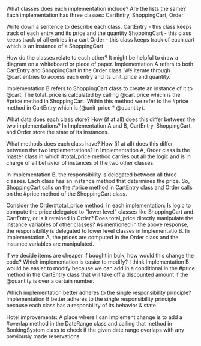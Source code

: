What classes does each implementation include? Are the lists the same?
  Each implementation has three classes: CartEntry, ShoppingCart, Order.

Write down a sentence to describe each class.
  CartEntry - this class keeps track of each entry and its price and the quantity
  ShoppingCart - this class keeps track of all entries in a cart
  Order - this class keeps track of each cart which is an instance of a ShoppingCart

How do the classes relate to each other? It might be helpful to draw a diagram on a whiteboard or piece of paper.
  Implementation A refers to both CartEntry and ShoppingCart in the Order class. We iterate through @cart.entries to access each entry and its unit_price and quantity.

  Implementation B refers to ShoppingCart class to create an instance of it to @cart. The total_price is calculated by calling @cart.price which is the #price method in ShoppingCart. Within this method we refer to the #price method in CartEntry which is (@unit_price * @quantity).

What data does each class store? How (if at all) does this differ between the two implementations?
  In Implementation A and B, CartEntry, ShoppingCart, and Order store the state of its instances. 

What methods does each class have? How (if at all) does this differ between the two implementations?
  In Implementation A, Order class is the master class in which #total_price method carries out all the logic and is in charge of all behavior of instances of the two other classes.

  In Implementation B, the responsibility is delegated between all three classes. Each class has an instance method that determines the price. So, ShoppingCart calls on the #price method in CartEntry class and Order calls on the #price method of the ShoppingCart class.

Consider the Order#total_price method. In each implementation:
Is logic to compute the price delegated to "lower level" classes like ShoppingCart and CartEntry, or is it retained in Order?
Does total_price directly manipulate the instance variables of other classes?
  As mentioned in the above response, the responsibility is delegated to lower level classes in Implementatio B. 
  In Implementation A, the prices are computed in the Order class and the instance variables are manipulated.

If we decide items are cheaper if bought in bulk, how would this change the code? Which implementation is easier to modify?
  I think Implementation B would be easier to modify because we can add in a conditional in the #price method in the CartEntry class that will take off a discounted amount if the @quantity is over a certain number.

Which implementation better adheres to the single responsibility principle?
  Implementation B better adheres to the single responsibility principle because each class has a responbility of its behavior & state.

Hotel improvements:
  A place where I can implement change is to add a #overlap method in the DateRange class and calling that method in BookingSystem class to check if the given date range overlaps with any previously made reservations.


